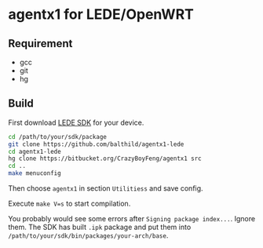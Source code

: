 # agentx1 for LEDE/OpenWRT

## Requirement

* gcc
* git
* hg

## Build

First download [LEDE SDK](https://downloads.lede-project.org/releases/) for your device.

```bash
cd /path/to/your/sdk/package
git clone https://github.com/balthild/agentx1-lede
cd agentx1-lede
hg clone https://bitbucket.org/CrazyBoyFeng/agentx1 src
cd ..
make menuconfig
```

Then choose `agentx1` in section `Utilitiess` and save config.

Execute `make V=s` to start compilation. 

You probably would see some errors after `Signing package index...`. Ignore them. The SDK has built `.ipk` package and put them into `/path/to/your/sdk/bin/packages/your-arch/base`.

